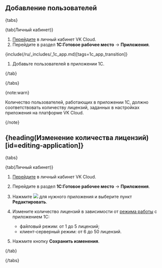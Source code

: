 ## Добавление пользователей

{tabs}

{tab(Личный кабинет)}

1. [Перейдите](https://msk.cloud.vk.com/app/) в личный кабинет VK Cloud.
1. Перейдите в раздел **1С:Готовое рабочее место** → **Приложения**.

{include(/ru/_includes/_1c_app.md)[tags=1c_app_transition]}

1. Добавьте пользователей в приложении 1С.

{/tab}

{/tabs}

{note:warn}

Количество пользователей, работающих в приложении 1С, должно соответствовать количеству лицензий, заданных в настройках приложения на платформе VK Cloud.

{/note}

## {heading(Изменение количества лицензий)[id=editing-application]}

{tabs}

{tab(Личный кабинет)}

1. [Перейдите](https://msk.cloud.vk.com/app/) в личный кабинет VK Cloud.
1. Перейдите в раздел **1С:Готовое рабочее место** → **Приложения**.
1. Нажмите ![ ](/ru/assets/more-icon.svg "inline") для нужного приложения и выберите пункт **Редактировать**.
1. Измените количество лицензий в зависимости от [режима работы](/ru/applications-and-services/1cgrm/about#modes) с приложением 1С:

    - файловый режим: от 1 до 5 лицензий;
    - клиент-серверный режим: от 6 до 50 лицензий.

1. Нажмите кнопку **Сохранить изменения**.

{/tab}

{/tabs}